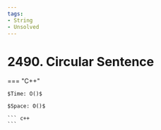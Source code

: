 ```yaml
---
tags:
- String
- Unsolved
---
```



# 2490. Circular Sentence

=== "C++"

    $Time: O()$

    $Space: O()$

    ``` c++
    ```